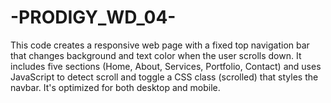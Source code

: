 # -PRODIGY_WD_04-
This code creates a responsive web page with a fixed top navigation bar that changes background and text color when the user scrolls down. It includes five sections (Home, About, Services, Portfolio, Contact) and uses JavaScript to detect scroll and toggle a CSS class (scrolled) that styles the navbar. It's optimized for both desktop and mobile.
